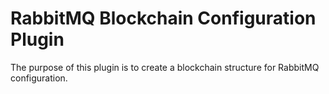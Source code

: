 # RabbitMQ Blockchain Configuration Plugin

The purpose of this plugin is to create a blockchain structure for RabbitMQ configuration.
